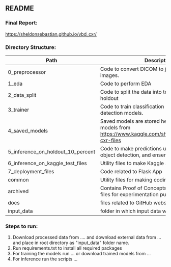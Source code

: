 ## README

### Final Report:

https://sheldonsebastian.github.io/vbd_cxr/

### Directory Structure:

|Path|Description|
|------------|-----------|
|0_preprocessor|Code to convert DICOM to jpeg and resize images.|
|1_eda|Code to perform EDA|
|2_data_split|Code to split the data into train-validation-holdout|
|3_trainer|Code to train classification models and object detection models.|
|4_saved_models|Saved models are stored here. Download trained models from https://www.kaggle.com/sheldonsebastian/vbd-cxr-files|
|5_inference_on_holdout_10_percent|Code to make predictions using classification, object detection, and ensemble models.|
|6_inference_on_kaggle_test_files|Utility files to make Kaggle submissions|
|7_deployment_files|Code related to Flask App|
|common|Utility files for making coding easier|
|archived|Contains Proof of Concepts and miscellaneous files for experimentation purposes|
|docs| files related to GitHub website|
|input_data| folder in which input data will be placed|

### Steps to run:

1. Download processed data from .... and download external data from ... and place in root directory as "input_data" folder name.
2. Run requirements.txt to install all required packages
3. For training the models run ... or download trained models from ...
4. For inference run the scripts ...
 
